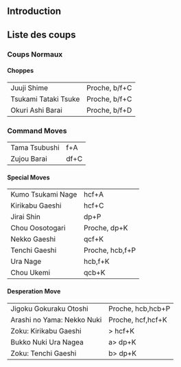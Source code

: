 ## Introduction

## Liste des coups

### Coups Normaux

#### Choppes

|                      |               |
|----------------------|---------------|
| Juuji Shime          | Proche, b/f+C |
| Tsukami Tataki Tsuke | Proche, b/f+C |
| Okuri Ashi Barai     | Proche, b/f+D |

### Command Moves

|               |      |
|---------------|------|
| Tama Tsubushi | f+A  |
| Zujou Barai   | df+C |

#### Special Moves

|                   |                 |
|-------------------|-----------------|
| Kumo Tsukami Nage | hcf+A           |
| Kirikabu Gaeshi   | hcf+C           |
| Jirai Shin        | dp+P            |
| Chou Oosotogari   | Proche, dp+K    |
| Nekko Gaeshi      | qcf+K           |
| Tenchi Gaeshi     | Proche, hcb,f+P |
| Ura Nage          | hcb,f+K         |
| Chou Ukemi        | qcb+K           |

#### Desperation Move

|                            |                   |
|----------------------------|-------------------|
| Jigoku Gokuraku Otoshi     | Proche, hcb,hcb+P |
| Arashi no Yama: Nekko Nuki | Proche, hcf,hcf+K |
| Zoku: Kirikabu Gaeshi      | \> hcf+K          |
| Bukko Nuki Ura Nagea       | a\> dp+K          |
| Zoku: Tenchi Gaeshi        | b\> dp+K          |
